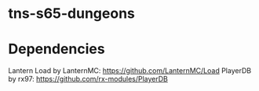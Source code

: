 # tns-s65-dungeons
 
# Dependencies
Lantern Load by LanternMC: https://github.com/LanternMC/Load
PlayerDB by rx97: https://github.com/rx-modules/PlayerDB
